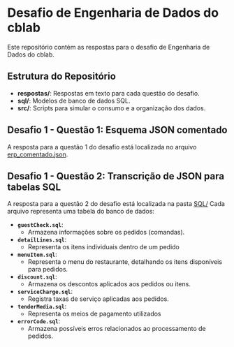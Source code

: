 # Desafio de Engenharia de Dados do cblab

Este repositório contém as respostas para o desafio de Engenharia de Dados do cblab.

## Estrutura do Repositório
- **respostas/**: Respostas em texto para cada questão do desafio.
- **sql/**: Modelos de banco de dados SQL.
- **src/**: Scripts para simular o consumo e a organização dos dados.

## Desafio 1 - Questão 1: Esquema JSON comentado
A resposta para a questão 1 do desafio está localizada no arquivo [erp_comentado.json](respostas/erp_comentado.json).

## Desafio 1 - Questão 2: Transcrição de JSON para tabelas SQL
A resposta para a questão 2 do desafio está localizada na pasta [SQL/](sql/)
Cada arquivo representa uma tabela do banco de dados:
- **`guestCheck.sql`**:
  - Armazena informações sobre os pedidos (comandas).
- **`detailLines.sql`**:
  - Representa os itens individuais dentro de um pedido
- **`menuItem.sql`**:
  - Representa o menu do restaurante, detalhando os itens disponíveis para pedidos.
- **`discount.sql`**:
  - Armazena os descontos aplicados aos pedidos ou itens.
- **`serviceCharge.sql`**:
  - Registra taxas de serviço aplicadas aos pedidos.
- **`tenderMedia.sql`**:
  - Representa os meios de pagamento utilizados
- **`errorCode.sql`**:
  - Armazena possíveis erros relacionados ao processamento de pedidos.
